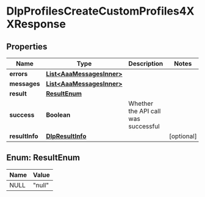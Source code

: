 

# DlpProfilesCreateCustomProfiles4XXResponse


## Properties

| Name | Type | Description | Notes |
|------------ | ------------- | ------------- | -------------|
|**errors** | [**List&lt;AaaMessagesInner&gt;**](AaaMessagesInner.md) |  |  |
|**messages** | [**List&lt;AaaMessagesInner&gt;**](AaaMessagesInner.md) |  |  |
|**result** | [**ResultEnum**](#ResultEnum) |  |  |
|**success** | **Boolean** | Whether the API call was successful |  |
|**resultInfo** | [**DlpResultInfo**](DlpResultInfo.md) |  |  [optional] |



## Enum: ResultEnum

| Name | Value |
|---- | -----|
| NULL | &quot;null&quot; |



